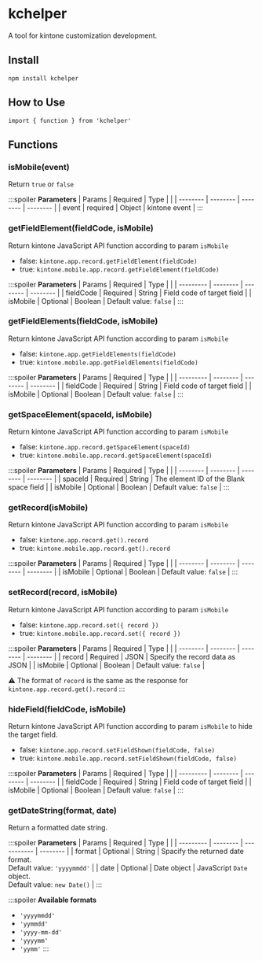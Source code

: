 # kchelper
A tool for kintone customization development.

## Install
```
npm install kchelper
```

## How to Use
```
import { function } from 'kchelper'
```

## Functions

### isMobile(event)
Return `true` or `false`

:::spoiler **Parameters**
| Params   | Required | Type     |          |
| -------- | -------- | -------- | -------- |
| event    | required | Object   | kintone event |
:::

### getFieldElement(fieldCode, isMobile)
Return kintone JavaScript API function according to param `isMobile` 
- false: `kintone.app.record.getFieldElement(fieldCode)`
- true: `kintone.mobile.app.record.getFieldElement(fieldCode)`

:::spoiler **Parameters**
| Params    | Required | Type     |          |
| --------- | -------- | -------- | -------- |
| fieldCode | Required | String   | Field code of target field |
| isMobile  | Optional | Boolean  | Default value: `false` |
:::

### getFieldElements(fieldCode, isMobile)
Return kintone JavaScript API function according to param `isMobile` 
- false: `kintone.app.getFieldElements(fieldCode)`
- true: `kintone.mobile.app.getFieldElements(fieldCode)`

:::spoiler **Parameters**
| Params    | Required | Type     |          |
| --------- | -------- | -------- | -------- |
| fieldCode | Required | String   | Field code of target field |
| isMobile  | Optional | Boolean  | Default value: `false` |
:::

### getSpaceElement(spaceId, isMobile)
Return kintone JavaScript API function according to param `isMobile` 
- false: `kintone.app.record.getSpaceElement(spaceId)`
- true: `kintone.mobile.app.record.getSpaceElement(spaceId)`

:::spoiler **Parameters**
| Params   | Required | Type     |          |
| -------- | -------- | -------- | -------- |
| spaceId  | Required | String   | The element ID of the Blank space field |
| isMobile | Optional | Boolean  | Default value: `false` |
:::

### getRecord(isMobile)
Return kintone JavaScript API function according to param `isMobile` 
- false: `kintone.app.record.get().record`
- true: `kintone.mobile.app.record.get().record`

:::spoiler **Parameters**
| Params   | Required | Type     |          |
| -------- | -------- | -------- | -------- |
| isMobile | Optional | Boolean  | Default value: `false` |
:::

### setRecord(record, isMobile)
Return kintone JavaScript API function according to param `isMobile` 
- false: `kintone.app.record.set({ record })`
- true: `kintone.mobile.app.record.set({ record })`

:::spoiler **Parameters**
| Params   | Required | Type     |          |
| -------- | -------- | -------- | -------- |
| record   | Required | JSON     | Specify the record data as JSON |
| isMobile | Optional | Boolean  | Default value: `false` |

:warning: The format of `record` is the same as the response for `kintone.app.record.get().record`
:::

### hideField(fieldCode, isMobile)
Return kintone JavaScript API function according to param `isMobile` to hide the target field.
- false: `kintone.app.record.setFieldShown(fieldCode, false)`
- true: `kintone.mobile.app.record.setFieldShown(fieldCode, false)`

:::spoiler **Parameters**
| Params    | Required | Type     |          |
| --------- | -------- | -------- | -------- |
| fieldCode | Required | String   | Field code of target field |
| isMobile  | Optional | Boolean  | Default value: `false` |
:::

### getDateString(format, date)
Return a formatted date string.

:::spoiler **Parameters**
| Params    | Required | Type        |          |
| --------- | -------- | ----------- | -------- |
| format    | Optional | String      | Spacify the returned date format.</br>Default value: `'yyyymmdd'` |
| date      | Optional | Date object | JavaScript `Date` object.</br>Default value: `new Date()` |
:::

:::spoiler **Available formats**
- `'yyyymmdd'`
- `'yymmdd'`
- `'yyyy-mm-dd'`
- `'yyyymm'`
- `'yymm'`
:::